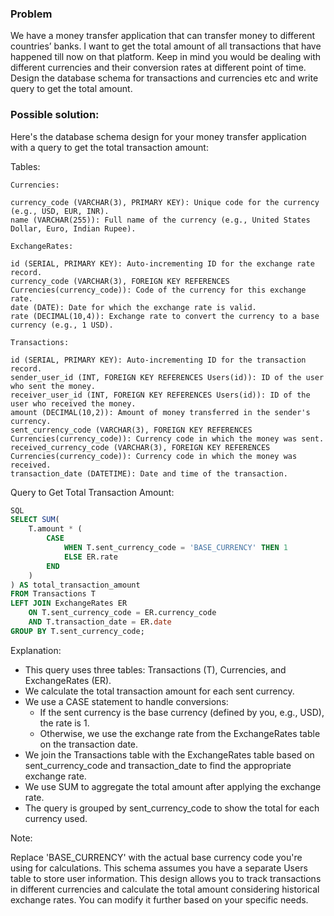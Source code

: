 ### Problem

We have a money transfer application that can transfer money to different countries’ banks. I want to get the total amount of all transactions that have happened till now on that platform. Keep in mind you would be dealing with different currencies and their conversion rates at different point of time. Design the database schema for transactions and currencies etc and write query to get the total amount.

### Possible solution:

Here's the database schema design for your money transfer application with a query to get the total transaction amount:

Tables:

```
Currencies:

currency_code (VARCHAR(3), PRIMARY KEY): Unique code for the currency (e.g., USD, EUR, INR).
name (VARCHAR(255)): Full name of the currency (e.g., United States Dollar, Euro, Indian Rupee).

ExchangeRates:

id (SERIAL, PRIMARY KEY): Auto-incrementing ID for the exchange rate record.
currency_code (VARCHAR(3), FOREIGN KEY REFERENCES Currencies(currency_code)): Code of the currency for this exchange rate.
date (DATE): Date for which the exchange rate is valid.
rate (DECIMAL(10,4)): Exchange rate to convert the currency to a base currency (e.g., 1 USD).

Transactions:

id (SERIAL, PRIMARY KEY): Auto-incrementing ID for the transaction record.
sender_user_id (INT, FOREIGN KEY REFERENCES Users(id)): ID of the user who sent the money.
receiver_user_id (INT, FOREIGN KEY REFERENCES Users(id)): ID of the user who received the money.
amount (DECIMAL(10,2)): Amount of money transferred in the sender's currency.
sent_currency_code (VARCHAR(3), FOREIGN KEY REFERENCES Currencies(currency_code)): Currency code in which the money was sent.
received_currency_code (VARCHAR(3), FOREIGN KEY REFERENCES Currencies(currency_code)): Currency code in which the money was received.
transaction_date (DATETIME): Date and time of the transaction.
```

Query to Get Total Transaction Amount:


```sql
SQL
SELECT SUM(
    T.amount * (
        CASE
            WHEN T.sent_currency_code = 'BASE_CURRENCY' THEN 1
            ELSE ER.rate
        END
    )
) AS total_transaction_amount
FROM Transactions T
LEFT JOIN ExchangeRates ER
    ON T.sent_currency_code = ER.currency_code
    AND T.transaction_date = ER.date
GROUP BY T.sent_currency_code;
```

Explanation:

- This query uses three tables: Transactions (T), Currencies, and ExchangeRates (ER).
- We calculate the total transaction amount for each sent currency.
- We use a CASE statement to handle conversions:
  - If the sent currency is the base currency (defined by you, e.g., USD), the rate is 1.
  - Otherwise, we use the exchange rate from the ExchangeRates table on the transaction date.
- We join the Transactions table with the ExchangeRates table based on sent_currency_code and transaction_date to find the appropriate exchange rate.
- We use SUM to aggregate the total amount after applying the exchange rate.
- The query is grouped by sent_currency_code to show the total for each currency used.

Note:

Replace 'BASE_CURRENCY' with the actual base currency code you're using for calculations.
This schema assumes you have a separate Users table to store user information.
This design allows you to track transactions in different currencies and calculate the total amount considering historical exchange rates. You can modify it further based on your specific needs.
